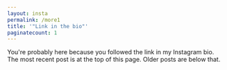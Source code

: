 ```yaml
---
layout: insta
permalink: /more1
title: '"Link in the bio"'
paginatecount: 1
---
```

You're probably here because you followed the link in my Instagram bio. The most recent post is at the top of this page. Older posts are below that.